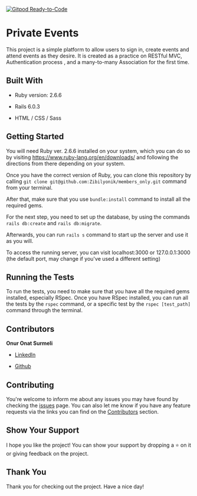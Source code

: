 [![Gitpod Ready-to-Code](https://img.shields.io/badge/Gitpod-Ready--to--Code-blue?logo=gitpod)](https://gitpod.io/#https://github.com/Zibilyonik/members_only) 

# Private Events

This project is a simple platform to allow users to sign in, create events and attend events as they desire. It is created as a practice on RESTful MVC, Authentication process , and a many-to-many Association for the first time.

## Built With

* Ruby version: 2.6.6

* Rails 6.0.3

* HTML / CSS / Sass

## Getting Started
You will need Ruby ver. 2.6.6 installed on your system, which you can do so by visiting https://www.ruby-lang.org/en/downloads/ and following the directions from there depending on your system.

Once you have the correct version of Ruby, you can clone this repository by calling `git clone git@github.com:Zibilyonik/members_only.git` command from your terminal.

After that, make sure that you use `bundle:install` command to install all the required gems.

For the next step, you need to set up the database, by using the commands `rails db:create` and `rails db:migrate`.

Afterwards, you can run `rails s` command to start up the server and use it as you will.

To access the running server, you can visit localhost:3000 or 127.0.0.1:3000 (the default port, may change if you've used a different setting)


## Running the Tests

To run the tests, you need to make sure that you have all the required gems installed, especially RSpec. Once you have RSpec installed, you can run all the tests by the `rspec` command, or a specific test by the `rspec [test_path]` command through the terminal.

## Contributors

**Onur Onat Surmeli**

* [LinkedIn](https://www.linkedin.com/in/onur-onat-surmeli-1143ab181/)

* [Github](https://github.com/Zibilyonik)

## Contributing

You're welcome to inform me about any issues you may have found by checking the [issues](https://github.com/Zibilyonik/members_only/issues) page.
You can also let me know if you have any feature requests via the links you can find on the [Contributors](https://github.com/Zibilyonik/members_only/#Contributors) section.

## Show Your Support

I hope you like the project! You can show your support by dropping a :star: on it or giving feedback on the project.

## Thank You
Thank you for checking out the project. Have a nice day!


